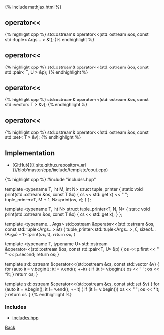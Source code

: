 {% include mathjax.html %}

## operator&lt;&lt;

{% highlight cpp %}
std::ostream& operator<<(std::ostream &os, const std::tuple< Args... > &t);
{% endhighlight %}

## operator&lt;&lt;

{% highlight cpp %}
std::ostream& operator<<(std::ostream &os, const std::pair< T, U > &p);
{% endhighlight %}

## operator&lt;&lt;

{% highlight cpp %}
std::ostream& operator<<(std::ostream &os, const std::vector< T > &v);
{% endhighlight %}

## operator&lt;&lt;

{% highlight cpp %}
std::ostream& operator<<(std::ostream &os, const std::set< T > &v);
{% endhighlight %}

## Implementation

- [GitHub]({{ site.github.repository_url }}/blob/master/cpp/include/template/cout.cpp)

{% highlight cpp %}
#include "includes.hpp"

template <typename T, int M, int N> struct tuple_printer {
  static void print(std::ostream &os, const T &x) {
    os << std::get<M>(x) << " ";
    tuple_printer<T, M + 1, N>::print(os, x);
  }
};

template <typename T, int N> struct tuple_printer<T, N, N> {
  static void print(std::ostream &os, const T &x) { os << std::get<N>(x); }
};

template <typename... Args>
std::ostream &operator<<(std::ostream &os, const std::tuple<Args...> &t) {
  tuple_printer<std::tuple<Args...>, 0, sizeof...(Args) - 1>::print(os, t);
  return os;
}

template <typename T, typename U>
std::ostream &operator<<(std::ostream &os, const std::pair<T, U> &p) {
  os << p.first << " " << p.second;
  return os;
}

template <typename T>
std::ostream &operator<<(std::ostream &os, const std::vector<T> &v) {
  for (auto it = v.begin(); it != v.end(); ++it) {
    if (it != v.begin()) os << " ";
    os << *it;
  }
  return os;
}

template <typename T>
std::ostream &operator<<(std::ostream &os, const std::set<T> &v) {
  for (auto it = v.begin(); it != v.end(); ++it) {
    if (it != v.begin()) os << " ";
    os << *it;
  }
  return os;
}
{% endhighlight %}

### Includes

- [includes.hpp](includes)

[Back](../..)
